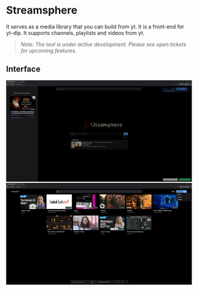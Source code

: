 # Streamsphere

It serves as a media library that you can build from yt. It is a front-end for yt-dlp. It supports channels, playlists and videos from yt.
> *Note: The tool is under active development. Please see open tickets for upcoming features.* 

## Interface

![Alakh Niranjan](./screenshots/downloading.png)
![Playlists](./screenshots/playlists.png)
